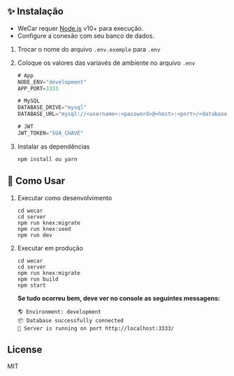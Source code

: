 ## ✨ Instalação

* WeCar requer [Node.js](https://nodejs.org/) v10+ para execução.
* Configure a conexão com seu banco de dados.

1. Trocar o nome do arquivo `.env.exemple` para `.env`

2. Coloque os valores das variavés de ambiente no arquivo `.env`
   ```js
   # App
   NODE_ENV="development"
   APP_PORT=3333

   # MySQL
   DATABASE_DRIVE="mysql"
   DATABASE_URL="mysql://<username>:<password>@<host>:<port>/<database>"

   # JWT
   JWT_TOKEN="SUA_CHAVE"

   ```

3. Instalar as dependências
   ```sh
   npm install ou yarn

   ```

## 📝 Como Usar

1. Executar como desenvolvimento
   ```
   cd wecar
   cd server
   npm run knex:migrate
   npm run knex:seed
   npm run dev
   ```
2. Executar em produção
   ```
   cd wecar
   cd server
   npm run knex:migrate
   npm run build
   npm start
   ```
      __Se tudo ocorreu bem, deve ver no console as seguintes messagens:__
   ```
   🌎 Environment: development
   📦 Database successfully connected
   🚀 Server is running on port http://localhost:3333/
   ```

## License

MIT
